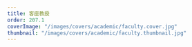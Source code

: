 ```yaml
---
title: 客座教授
order: 207.1
coverImage: "/images/covers/academic/faculty.cover.jpg"
thumbnail: "/images/covers/academic/faculty.thumbnail.jpg"
---
```

